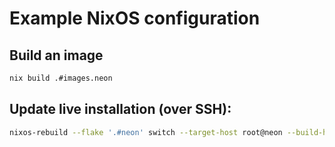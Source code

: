 # Example NixOS configuration

## Build an image

```bash
nix build .#images.neon
```

## Update live installation (over SSH):

```bash
nixos-rebuild --flake '.#neon' switch --target-host root@neon --build-host localhost --use-remote-sudo -L
```
